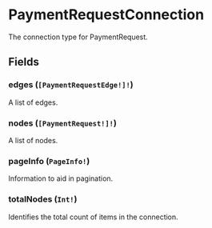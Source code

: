 # PaymentRequestConnection

The connection type for PaymentRequest.

## Fields

### edges (`[PaymentRequestEdge!]!`)
A list of edges.

### nodes (`[PaymentRequest!]!`)
A list of nodes.

### pageInfo (`PageInfo!`)
Information to aid in pagination.

### totalNodes (`Int!`)
Identifies the total count of items in the connection.
